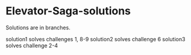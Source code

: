 # Elevator-Saga-solutions

Solutions are in branches.

solution1 solves challenges 1, 8-9
solution2 solves challenge 6
solution3 solves challenge 2-4
